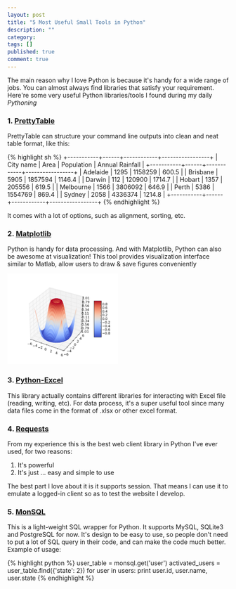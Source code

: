 ```yaml
---
layout: post
title: "5 Most Useful Small Tools in Python"
description: ""
category: 
tags: []
published: true
comment: true
---
```


The main reason why I love Python is because it's handy for a wide range of jobs. You can almost always find libraries that satisfy your requirement. Here're some very useful Python libraries/tools I found during my daily *Pythoning*

### 1.  [PrettyTable](https://code.google.com/p/prettytable/)

PrettyTable can structure your command line outputs into clean and neat table format, like this:

{% highlight sh %}
+-----------+------+------------+-----------------+
| City name | Area | Population | Annual Rainfall |
+-----------+------+------------+-----------------+
| Adelaide  | 1295 |  1158259   |      600.5      |
| Brisbane  | 5905 |  1857594   |      1146.4     |
| Darwin    | 112  |   120900   |      1714.7     |
| Hobart    | 1357 |   205556   |      619.5      |
| Melbourne | 1566 |  3806092   |      646.9      |
| Perth     | 5386 |  1554769   |      869.4      |
| Sydney    | 2058 |  4336374   |      1214.8     |
+-----------+------+------------+-----------------+
{% endhighlight %}

It comes with a lot of options, such as alignment, sorting, etc.

### 2.  [Matplotlib](http://matplotlib.org/)

Python is handy for data processing. And with Matplotlib, Python can also be awesome at visualization! This tool provides  visualization interface similar to Matlab, allow users to draw & save figures conveniently

<img src="/images/surface3d_demo.hires.png" style="width:50%" />

### 3.  [Python-Excel](http://www.python-excel.org/)

This library actually contains different libraries for interacting with Excel file (reading, writing, etc). For data process, it's a super useful tool since many data files come in the format of .xlsx or other excel format. 

### 4.  [Requests](http://docs.python-requests.org/en/latest/)

From my experience this is the best web client library in Python I've ever used, for two reasons:

1.  It's powerful
2.  It's just ... easy and simple to use

The best part I love about it is it supports session. That means I can use it to emulate a logged-in client so as to test the website I develop. 

### 5.  [MonSQL](http://monsql.readthedocs.org/en/latest/)

This is a light-weight SQL wrapper for Python. It supports MySQL, SQLite3 and PostgreSQL for now. It's design to be easy to use, so people don't need to put a lot of SQL query in their code, and can make the code much better. Example of usage:

{% highlight python %}
user_table = monsql.get('user')
activated_users = user_table.find({'state': 2})
for user in users:
	print user.id, user.name, user.state
{% endhighlight %}
